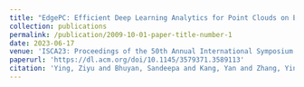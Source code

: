 ```yaml
---
title: "EdgePC: Efficient Deep Learning Analytics for Point Clouds on Edge Devices"
collection: publications
permalink: /publication/2009-10-01-paper-title-number-1
date: 2023-06-17
venue: 'ISCA23: Proceedings of the 50th Annual International Symposium on Computer Architecture, Orlando, FL, USA'
paperurl: 'https://dl.acm.org/doi/10.1145/3579371.3589113'
citation: 'Ying, Ziyu and Bhuyan, Sandeepa and Kang, Yan and Zhang, Yingtian and Kandemir, Mahmut T. and Das, Chita R. (2023). &quot;EdgePC: Efficient Deep Learning Analytics for Point Clouds on Edge Devices&quot; <i>ISCA23</i>.'
---
```


